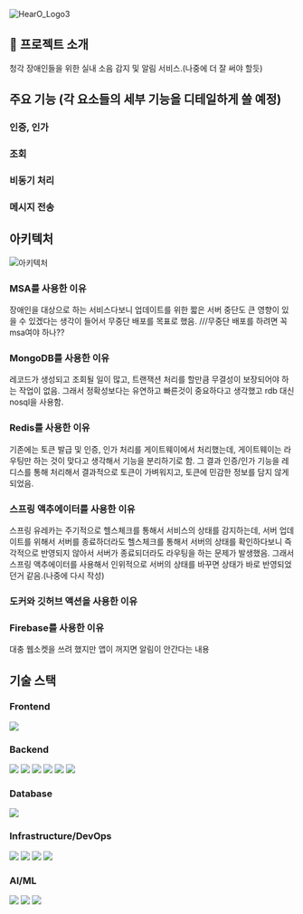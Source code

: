 
![HearO_Logo3](https://github.com/user-attachments/assets/95e3a6f8-de4b-40bc-b2d9-756f4bbfed90)

## 🔦 프로젝트 소개
청각 장애인들을 위한 실내 소음 감지 및 알림 서비스.(나중에 더 잘 써야 할듯)

## 주요 기능 (각 요소들의 세부 기능을 디테일하게 쓸 예정)
### 인증, 인가
### 조회
### 비동기 처리
### 메시지 전송

## 아키텍처
![아키텍처](https://github.com/user-attachments/assets/89d02664-7f77-404c-ba2a-bee9845758b9)
### MSA를 사용한 이유
장애인을 대상으로 하는 서비스다보니 업데이트를 위한 짧은 서버 중단도 큰 영향이 있을 수 있겠다는 생각이 들어서 무중단 배포를 목표로 했음. ///무중단 배포를 하려면 꼭 msa여야 하나??
### MongoDB를 사용한 이유
레코드가 생성되고 조회될 일이 많고, 트랜잭션 처리를 할만큼 무결성이 보장되어야 하는 작업이 없음. 그래서 정확성보다는 유연하고 빠른것이 중요하다고 생각했고 rdb 대신 nosql을 사용함.
### Redis를 사용한 이유
기존에는 토큰 발급 및 인증, 인가 처리를 게이트웨이에서 처리했는데, 게이트웨이는 라우팅만 하는 것이 맞다고 생각해서 기능을 분리하기로 함. 그 결과 인증/인가 기능을 레디스를 통해 처리해서 결과적으로 토큰이 가벼워지고, 토큰에 민감한 정보를 담지 않게 되었음.

### 스프링 액추에이터를 사용한 이유
스프링 유레카는 주기적으로 헬스체크를 통해서 서비스의 상태를 감지하는데, 서버 업데이트를 위해서 서버를 종료하더라도 헬스체크를 통해서 서버의 상태를 확인하다보니 즉각적으로 반영되지 않아서 서버가 종료되더라도 라우팅을 하는 문제가 발생했음. 그래서 스프링 액추에이터를 사용해서 인위적으로 서버의 상태를 바꾸면 상태가 바로 반영되었던거 같음.(나중에 다시 작성)
### 도커와 깃허브 액션을 사용한 이유

### Firebase를 사용한 이유
대충 웹소켓을 쓰려 했지만 앱이 꺼지면 알림이 안간다는 내용



## 기술 스택
### Frontend
<img src="https://img.shields.io/badge/React Native-61DAFB?style=flat&logo=react&logoColor=black"/>

### Backend
<img src="https://img.shields.io/badge/Spring Boot-6DB33F?style=flat&logo=springboot&logoColor=white"/> <img src="https://img.shields.io/badge/Spring Security-6DB33F?style=flat&logo=springsecurity&logoColor=white"/> <img src="https://img.shields.io/badge/JWT-000000?style=flat&logo=jsonwebtokens&logoColor=white"> <img src="https://img.shields.io/badge/Redis-FF4438?style=flat&logo=redis&logoColor=white"> <img src="https://img.shields.io/badge/Firebase-FFCA28?style=flat&logo=firebase&logoColor=white"> <img src="https://img.shields.io/badge/OpenAI-412991?style=flat&logo=openai&logoColor=white">

### Database
<img src="https://img.shields.io/badge/mongoDB-47A248?style=flat&logo=MongoDB&logoColor=white">

### Infrastructure/DevOps
<img src="https://img.shields.io/badge/Docker-2496ED?style=flat&logo=docker&logoColor=white"> <img src="https://img.shields.io/badge/GitHub-181717?style=flat&logo=github&logoColor=white"> <img src="https://img.shields.io/badge/GitHub Actions-2088FF?style=flat&logo=githubactions&logoColor=white"> <img src="https://img.shields.io/badge/Amazon EC2-FF9900?style=flat&logo=amazonec2&logoColor=white">

### AI/ML
<img src="https://img.shields.io/badge/python-3776AB?style=flat&logo=python&logoColor=white"> <img src="https://img.shields.io/badge/TensorFlow-FF6F00?style=flat&logo=tensorflow&logoColor=white"> <img src="https://img.shields.io/badge/FastAPI-009688?style=flat&logo=fastapi&logoColor=white"/>


